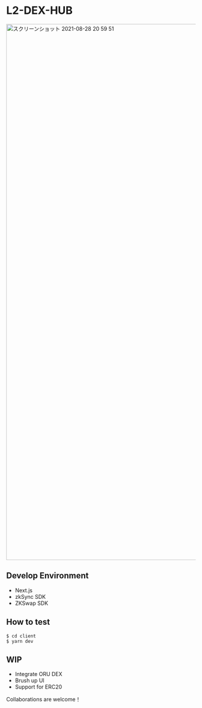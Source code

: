 # L2-DEX-HUB

<img width="1422" alt="スクリーンショット 2021-08-28 20 59 51" src="https://user-images.githubusercontent.com/47593288/131217124-f199bc37-3e55-4401-bc4b-3f4cb7487c1c.png">

## Develop Environment
- Next.js
- zkSync SDK
- ZKSwap SDK

## How to test

```
$ cd client
$ yarn dev
```

## WIP
 - Integrate ORU DEX
 - Brush up UI
 -  Support for ERC20

Collaborations are welcome！
